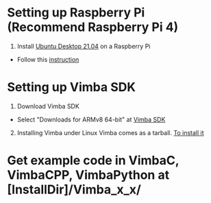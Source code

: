 Setting up Raspberry Pi (Recommend Raspberry Pi 4)
===============
1. Install [Ubuntu Desktop 21.04](https://ubuntu.com/download/raspberry-pi) on a Raspberry Pi
  - Follow this [instruction](https://projects.raspberrypi.org/en/projects/raspberry-pi-setting-up)

Setting up Vimba SDK
===============
1. Download Vimba SDK
  - Select "Downloads for ARMv8 64-bit" at [Vimba SDK](https://www.alliedvision.com/en/products/software.html)

2. Installing Vimba under Linux
  Vimba comes as a tarball. [To install it](https://cdn.alliedvision.com/fileadmin/content/documents/products/software/software/Vimba/appnote/Vimba_installation_under_Linux.pdf)
  
Get example code in VimbaC, VimbaCPP, VimbaPython at [InstallDir]/Vimba_x_x/
===============
